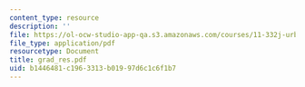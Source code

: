 ```yaml
---
content_type: resource
description: ''
file: https://ol-ocw-studio-app-qa.s3.amazonaws.com/courses/11-332j-urban-design-fall-2003/b1446481c1963313b01997d6c1c6f1b7_grad_res.pdf
file_type: application/pdf
resourcetype: Document
title: grad_res.pdf
uid: b1446481-c196-3313-b019-97d6c1c6f1b7
---
```

